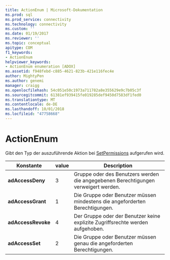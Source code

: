 ```yaml
---
title: ActionEnum | Microsoft-Dokumentation
ms.prod: sql
ms.prod_service: connectivity
ms.technology: connectivity
ms.custom: ''
ms.date: 01/19/2017
ms.reviewer: ''
ms.topic: conceptual
apitype: COM
f1_keywords:
- ActionEnum
helpviewer_keywords:
- ActionEnum enumeration [ADOX]
ms.assetid: f948febd-c885-4621-823b-421e116fec4e
author: MightyPen
ms.author: genemi
manager: craigg
ms.openlocfilehash: 54c051e50c1973a711782a8e355629e9c7b05c3f
ms.sourcegitcommit: 61381ef939415fe019285def9450d7583df1fed0
ms.translationtype: MT
ms.contentlocale: de-DE
ms.lasthandoff: 10/01/2018
ms.locfileid: "47758668"
---
```

# <a name="actionenum"></a>ActionEnum
Gibt den Typ der auszuführende Aktion bei [SetPermissions](../../../ado/reference/adox-api/setpermissions-method-adox.md) aufgerufen wird.  
  
|Konstante|value|Description|  
|--------------|-----------|-----------------|  
|**adAccessDeny**|3|Gruppe oder des Benutzers werden die angegebenen Berechtigungen verweigert werden.|  
|**adAccessGrant**|1|Die Gruppe oder Benutzer müssen mindestens die angeforderten Berechtigungen.|  
|**adAccessRevoke**|4|Der Gruppe oder der Benutzer keine explizite Zugriffsrechte werden aufgehoben.|  
|**adAccessSet**|2|Die Gruppe oder Benutzer müssen genau die angeforderten Berechtigungen.|
